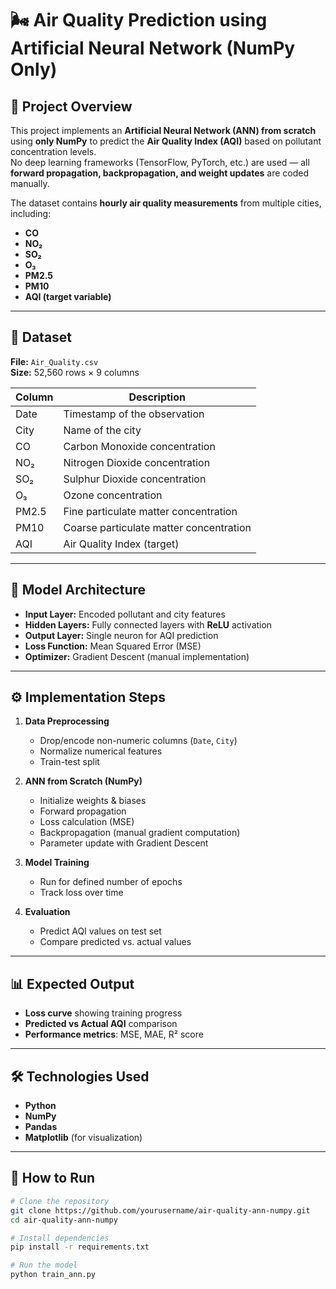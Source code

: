 # 🌬️ Air Quality Prediction using Artificial Neural Network (NumPy Only)

## 📌 Project Overview

This project implements an **Artificial Neural Network (ANN) from scratch** using **only NumPy** to predict the **Air Quality Index (AQI)** based on pollutant concentration levels.  
No deep learning frameworks (TensorFlow, PyTorch, etc.) are used — all **forward propagation, backpropagation, and weight updates** are coded manually.

The dataset contains **hourly air quality measurements** from multiple cities, including:

- **CO**
- **NO₂**
- **SO₂**
- **O₃**
- **PM2.5**
- **PM10**
- **AQI (target variable)**

---

## 📂 Dataset

**File:** `Air_Quality.csv`  
**Size:** 52,560 rows × 9 columns

| Column | Description                             |
| ------ | --------------------------------------- |
| Date   | Timestamp of the observation            |
| City   | Name of the city                        |
| CO     | Carbon Monoxide concentration           |
| NO₂    | Nitrogen Dioxide concentration          |
| SO₂    | Sulphur Dioxide concentration           |
| O₃     | Ozone concentration                     |
| PM2.5  | Fine particulate matter concentration   |
| PM10   | Coarse particulate matter concentration |
| AQI    | Air Quality Index (target)              |

---

## 🧠 Model Architecture

- **Input Layer:** Encoded pollutant and city features
- **Hidden Layers:** Fully connected layers with **ReLU** activation
- **Output Layer:** Single neuron for AQI prediction
- **Loss Function:** Mean Squared Error (MSE)
- **Optimizer:** Gradient Descent (manual implementation)

---

## ⚙️ Implementation Steps

1. **Data Preprocessing**

   - Drop/encode non-numeric columns (`Date`, `City`)
   - Normalize numerical features
   - Train-test split

2. **ANN from Scratch (NumPy)**

   - Initialize weights & biases
   - Forward propagation
   - Loss calculation (MSE)
   - Backpropagation (manual gradient computation)
   - Parameter update with Gradient Descent

3. **Model Training**

   - Run for defined number of epochs
   - Track loss over time

4. **Evaluation**
   - Predict AQI values on test set
   - Compare predicted vs. actual values

---

## 📊 Expected Output

- **Loss curve** showing training progress
- **Predicted vs Actual AQI** comparison
- **Performance metrics**: MSE, MAE, R² score

---

## 🛠 Technologies Used

- **Python**
- **NumPy**
- **Pandas**
- **Matplotlib** (for visualization)

---

## 🚀 How to Run

```bash
# Clone the repository
git clone https://github.com/yourusername/air-quality-ann-numpy.git
cd air-quality-ann-numpy

# Install dependencies
pip install -r requirements.txt

# Run the model
python train_ann.py
```
